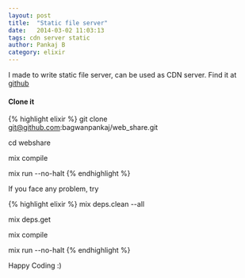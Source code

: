 ```yaml
---
layout: post
title:  "Static file server"
date:   2014-03-02 11:03:13
tags: cdn server static
author: Pankaj B
category: elixir
---
```

I made to write static file server, can be used as CDN server. Find it at [github](https://github.com/bagwanpankaj/web_share)

#### Clone it

{% highlight elixir %}
git clone git@github.com:bagwanpankaj/web_share.git

cd webshare

mix compile

mix run --no-halt
{% endhighlight %}

If you face any problem, try

{% highlight elixir %}
mix deps.clean --all

mix deps.get

mix compile

mix run --no-halt
{% endhighlight %}

Happy Coding :)